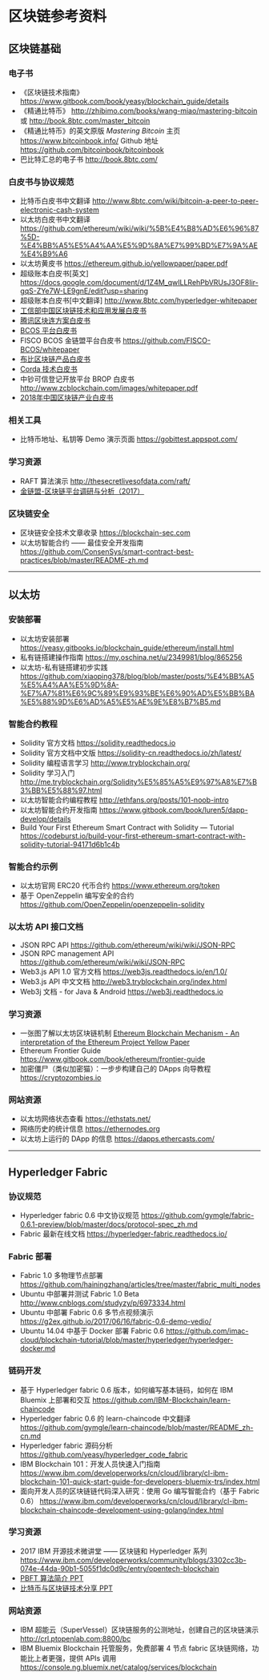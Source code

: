 # 区块链参考资料

## 区块链基础

### 电子书
* 《区块链技术指南》 https://www.gitbook.com/book/yeasy/blockchain_guide/details
* 《精通比特币》 http://zhibimo.com/books/wang-miao/mastering-bitcoin 或 http://book.8btc.com/master_bitcoin
* 《精通比特币》的英文原版 *Mastering Bitcoin* 主页 https://www.bitcoinbook.info/ Github 地址 https://github.com/bitcoinbook/bitcoinbook
* 巴比特汇总的电子书 http://book.8btc.com/

### 白皮书与协议规范
* 比特币白皮书中文翻译 http://www.8btc.com/wiki/bitcoin-a-peer-to-peer-electronic-cash-system
* 以太坊白皮书中文翻译 https://github.com/ethereum/wiki/wiki/%5B%E4%B8%AD%E6%96%87%5D-%E4%BB%A5%E5%A4%AA%E5%9D%8A%E7%99%BD%E7%9A%AE%E4%B9%A6
* 以太坊黄皮书 https://ethereum.github.io/yellowpaper/paper.pdf
* 超级账本白皮书[英文] https://docs.google.com/document/d/1Z4M_qwILLRehPbVRUsJ3OF8Iir-gqS-ZYe7W-LE9gnE/edit?usp=sharing
* 超级账本白皮书[中文翻译] http://www.8btc.com/hyperledger-whitepaper
* [工信部中国区块链技术和应用发展白皮书](assets/中国区块链技术和应用发展白皮书（2016）.pdf)
* [腾讯区块连方案白皮书](assets/腾讯区块连方案白皮书（2017）.pdf)
* [BCOS 平台白皮书](assets/BCOS_Whitepaper.pdf)
* FISCO BCOS 金链盟平台白皮书 https://github.com/FISCO-BCOS/whitepaper
* [布比区块链产品白皮书](assets/布比区块链产品白皮书1.0（2016）.pdf)
* [Corda 技术白皮书](assets/Corda技术白皮书（2016）.pdf)
* 中钞可信登记开放平台 BROP 白皮书 http://www.zcblockchain.com/images/whitepaper.pdf
* [2018年中国区块链产业白皮书](assets/2018年中国区块链产业白皮书.pdf)

### 相关工具
* 比特币地址、私钥等 Demo 演示页面 https://gobittest.appspot.com/

### 学习资源
* RAFT 算法演示 http://thesecretlivesofdata.com/raft/
* [金链盟-区块链平台调研与分析（2017）](assets/金链盟-区块链平台调研与分析（2017）.pdf)

### 区块链安全
* 区块链安全技术文章收录 https://blockchain-sec.com
* 以太坊智能合约 —— 最佳安全开发指南 https://github.com/ConsenSys/smart-contract-best-practices/blob/master/README-zh.md

----------

## 以太坊

### 安装部署
* 以太坊安装部署 https://yeasy.gitbooks.io/blockchain_guide/ethereum/install.html
* 私有链搭建操作指南 https://my.oschina.net/u/2349981/blog/865256
* 以太坊-私有链搭建初步实践 https://github.com/xiaoping378/blog/blob/master/posts/%E4%BB%A5%E5%A4%AA%E5%9D%8A-%E7%A7%81%E6%9C%89%E9%93%BE%E6%90%AD%E5%BB%BA%E5%88%9D%E6%AD%A5%E5%AE%9E%E8%B7%B5.md

### 智能合约教程
* Solidity 官方文档 https://solidity.readthedocs.io
* Solidity 官方文档中文版 https://solidity-cn.readthedocs.io/zh/latest/
* Solidity 编程语言学习 http://www.tryblockchain.org/
* Solidity 学习入门 http://me.tryblockchain.org/Solidity%E5%85%A5%E9%97%A8%E7%B3%BB%E5%88%97.html
* 以太坊智能合约编程教程 http://ethfans.org/posts/101-noob-intro
* 以太坊智能合约开发指南 https://www.gitbook.com/book/luren5/dapp-develop/details
* Build Your First Ethereum Smart Contract with Solidity — Tutorial https://codeburst.io/build-your-first-ethereum-smart-contract-with-solidity-tutorial-94171d6b1c4b

### 智能合约示例
* 以太坊官网 ERC20 代币合约 https://www.ethereum.org/token
* 基于 OpenZeppelin 编写安全的合约 https://github.com/OpenZeppelin/openzeppelin-solidity

### 以太坊 API 接口文档
* JSON RPC API https://github.com/ethereum/wiki/wiki/JSON-RPC
* JSON RPC management API https://github.com/ethereum/wiki/wiki/JSON-RPC
* Web3.js API 1.0 官方文档 https://web3js.readthedocs.io/en/1.0/
* Web3.js API 中文文档 http://web3.tryblockchain.org/index.html
* Web3j 文档 - for Java & Android https://web3j.readthedocs.io

### 学习资源
* 一张图了解以太坊区块链机制 [Ethereum Blockchain Mechanism - An interpretation of the Ethereum Project Yellow Paper](assets/Ethereum%20Blockchain%20Mechanism%20-%20An%20interpretation%20of%20the%20Ethereum%20Project%20Yellow%20Paper.jpg)
* Ethereum Frontier Guide https://www.gitbook.com/book/ethereum/frontier-guide
* 加密僵尸（类似加密猫）：一步步构建自己的 DApps 向导教程 https://cryptozombies.io

### 网站资源
* 以太坊网络状态查看 https://ethstats.net/
* 网络历史的统计信息 https://ethernodes.org
* 以太坊上运行的 DApp 的信息 https://dapps.ethercasts.com/

----------

## Hyperledger Fabric

### 协议规范
* Hyperledger fabric 0.6 中文协议规范 https://github.com/gymgle/fabric-0.6.1-preview/blob/master/docs/protocol-spec_zh.md
* Fabric 最新在线文档 https://hyperledger-fabric.readthedocs.io/

### Fabric 部署
* Fabric 1.0 多物理节点部署 https://github.com/hainingzhang/articles/tree/master/fabric_multi_nodes
* Ubuntu 中部署并测试 Fabric 1.0 Beta http://www.cnblogs.com/studyzy/p/6973334.html
* Ubuntu 中部署 Fabric 0.6 多节点视频演示 https://g2ex.github.io/2017/06/16/fabric-0.6-demo-vedio/
* Ubuntu 14.04 中基于 Docker 部署 Fabric 0.6 https://github.com/imac-cloud/blockchain-tutorial/blob/master/hyperledger/hyperledger-docker.md

### 链码开发
* 基于 Hyperledger fabric 0.6 版本，如何编写基本链码，如何在 IBM Bluemix 上部署和交互 https://github.com/IBM-Blockchain/learn-chaincode
* Hyperledger fabric 0.6 的 learn-chaincode 中文翻译 https://github.com/gymgle/learn-chaincode/blob/master/README_zh-cn.md
* Hyperledger fabric 源码分析 https://github.com/yeasy/hyperledger_code_fabric
* IBM Blockchain 101：开发人员快速入门指南 https://www.ibm.com/developerworks/cn/cloud/library/cl-ibm-blockchain-101-quick-start-guide-for-developers-bluemix-trs/index.html
* 面向开发人员的区块链链代码深入研究：使用 Go 编写智能合约（基于 Fabric 0.6） https://www.ibm.com/developerworks/cn/cloud/library/cl-ibm-blockchain-chaincode-development-using-golang/index.html

### 学习资源
* 2017 IBM 开源技术微讲堂 —— 区块链和 Hyperledger 系列 https://www.ibm.com/developerworks/community/blogs/3302cc3b-074e-44da-90b1-5055f1dc0d9c/entry/opentech-blockchain
* [PBFT 算法简介 PPT](assets/PBFT.pdf)
* [比特币与区块链技术分享 PPT](assets/比特币与区块链技术分享_201707.pdf)

### 网站资源
* IBM 超能云（SuperVessel）区块链服务的公测地址，创建自己的区块链演示 http://crl.ptopenlab.com:8800/bc
* IBM Bluemix Blockchain 托管服务，免费部署 4 节点 fabric 区块链网络，功能比上者更强，提供 APIs 调用 https://console.ng.bluemix.net/catalog/services/blockchain
